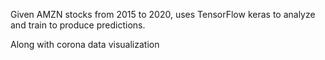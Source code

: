 
Given AMZN stocks from 2015 to 2020, uses TensorFlow keras to analyze and train to produce predictions.

Along with corona data visualization 
